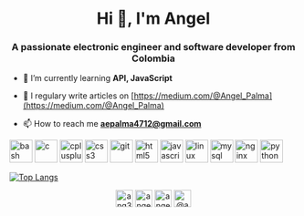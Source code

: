 <h1 align="center">Hi 👋, I'm Angel</h1>
<h3 align="center">A passionate electronic engineer and software developer from Colombia</h3>

- 🌱 I’m currently learning **API, JavaScript**

- 📝 I regulary write articles on [https://medium.com/@Angel_Palma](https://medium.com/@Angel_Palma)

- 📫 How to reach me **aepalma4712@gmail.com**

<p align="left"><img src="https://www.vectorlogo.zone/logos/gnu_bash/gnu_bash-icon.svg" alt="bash" width="40" height="40"/> <img src="https://devicons.github.io/devicon/devicon.git/icons/c/c-original.svg" alt="c" width="40" height="40"/> <img src="https://devicons.github.io/devicon/devicon.git/icons/cplusplus/cplusplus-original.svg" alt="cplusplus" width="40" height="40"/> <img src="https://devicons.github.io/devicon/devicon.git/icons/css3/css3-original-wordmark.svg" alt="css3" width="40" height="40"/> <img src="https://www.vectorlogo.zone/logos/git-scm/git-scm-icon.svg" alt="git" width="40" height="40"/> <img src="https://devicons.github.io/devicon/devicon.git/icons/html5/html5-original-wordmark.svg" alt="html5" width="40" height="40"/> <img src="https://devicons.github.io/devicon/devicon.git/icons/javascript/javascript-original.svg" alt="javascript" width="40" height="40"/> <img src="https://devicons.github.io/devicon/devicon.git/icons/linux/linux-original.svg" alt="linux" width="40" height="40"/> <img src="https://devicons.github.io/devicon/devicon.git/icons/mysql/mysql-original-wordmark.svg" alt="mysql" width="40" height="40"/> <img src="https://devicons.github.io/devicon/devicon.git/icons/nginx/nginx-original.svg" alt="nginx" width="40" height="40"/> <img src="https://devicons.github.io/devicon/devicon.git/icons/python/python-original.svg" alt="python" width="40" height="40"/></p>

[![Top Langs](https://github-readme-stats.vercel.app/api/top-langs/?username=Ang3l1t0)](https://github.com/Ang3l1t0/github-readme-stats)

<p align="center">
<a href="https://twitter.com/ang3lp" target="blank"><img align="center" src="https://cdn.jsdelivr.net/npm/simple-icons@3.0.1/icons/twitter.svg" alt="ang3lp" height="30" width="30" /></a>
<a href="https://linkedin.com/in/angel palma martinez" target="blank"><img align="center" src="https://cdn.jsdelivr.net/npm/simple-icons@3.0.1/icons/linkedin.svg" alt="angel palma martinez" height="30" width="30" /></a>
<a href="https://stackoverflow.com/users/angel palma" target="blank"><img align="center" src="https://cdn.jsdelivr.net/npm/simple-icons@3.0.1/icons/stackoverflow.svg" alt="angel palma" height="30" width="30" /></a>
<a href="https://medium.com/@angel_palma" target="blank"><img align="center" src="https://cdn.jsdelivr.net/npm/simple-icons@3.0.1/icons/medium.svg" alt="@angel_palma" height="30" width="30" /></a>
</p>
